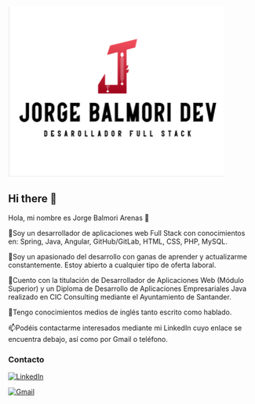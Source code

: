 ![Logo](logo.png)

## Hi there 👋

Hola, mi nombre es Jorge Balmori Arenas 👋

💬Soy un desarrollador de aplicaciones web Full Stack con conocimientos en: Spring, Java, Angular, GitHub/GitLab, HTML, CSS, PHP, MySQL.

💬Soy un apasionado del desarrollo con ganas de aprender y actualizarme constantemente. Estoy abierto a cualquier tipo de oferta laboral. 

🤔Cuento con la titulación de Desarrollador de Aplicaciones Web (Módulo Superior) y un Diploma de Desarrollo de Aplicaciones Empresariales Java realizado en CIC Consulting mediante el Ayuntamiento de Santander.

🤔Tengo conocimientos medios de inglés tanto escrito como hablado.

📫Podéis contactarme interesados mediante mi LinkedIn cuyo enlace se encuentra debajo, así como por Gmail o teléfono.

### Contacto

[![LinkedIn](https://upload.wikimedia.org/wikipedia/commons/c/ca/LinkedIn_logo_initials.png)](https://www.linkedin.com/in/jorge-balmori-arenas)

[![Gmail](https://upload.wikimedia.org/wikipedia/commons/4/42/Gmail_Icon.png)](mailto:jbalmoriarenas@gmail.com)

<!--
**seedpower5/seedpower5** is a ✨ _special_ ✨ repository because its `README.md` (this file) appears on your GitHub profile.

Here are some ideas to get you started:

- 🔭 I’m currently working on ...
- 🌱 I’m currently learning ...
- 👯 I’m looking to collaborate on ...
- 🤔 I’m looking for help with ...
- 💬 Ask me about ...
- 📫 How to reach me: ...
- 😄 Pronouns: ...
- ⚡ Fun fact: ...
-->


